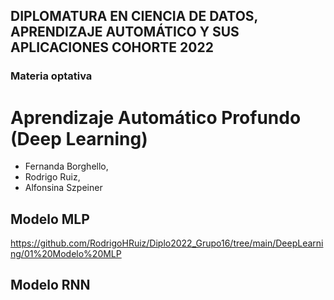 ## DIPLOMATURA EN CIENCIA DE DATOS, APRENDIZAJE AUTOMÁTICO Y SUS APLICACIONES COHORTE 2022
### Materia optativa
# Aprendizaje Automático Profundo (Deep Learning)

- Fernanda Borghello,<br>
- Rodrigo Ruiz,<br>
- Alfonsina Szpeiner

## Modelo MLP
https://github.com/RodrigoHRuiz/Diplo2022_Grupo16/tree/main/DeepLearning/01%20Modelo%20MLP
## Modelo RNN

